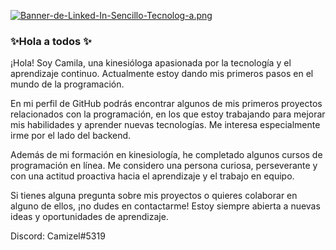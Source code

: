 [![Banner-de-Linked-In-Sencillo-Tecnolog-a.png](https://i.postimg.cc/0jBg1fjv/Banner-de-Linked-In-Sencillo-Tecnolog-a.png)](https://postimg.cc/MfV3y113)


### ✨Hola a todos ✨

¡Hola! Soy Camila, una kinesióloga apasionada por la tecnología y el aprendizaje continuo. Actualmente estoy dando mis primeros pasos en el mundo de la programación.

En mi perfil de GitHub podrás encontrar algunos de mis primeros proyectos relacionados con la programación, en los que estoy trabajando para mejorar mis habilidades y aprender nuevas tecnologías. Me interesa especialmente irme por el lado del backend.

Además de mi formación en kinesiología, he completado algunos cursos de programación en línea. Me considero una persona curiosa, perseverante y con una actitud proactiva hacia el aprendizaje y el trabajo en equipo.

Si tienes alguna pregunta sobre mis proyectos o quieres colaborar en alguno de ellos, ¡no dudes en contactarme! Estoy siempre abierta a nuevas ideas y oportunidades de aprendizaje.


Discord: Camizel#5319



<!--
**Camizel/Camizel** is a ✨ _special_ ✨ repository because its `README.md` (this file) appears on your GitHub profile.


-->
